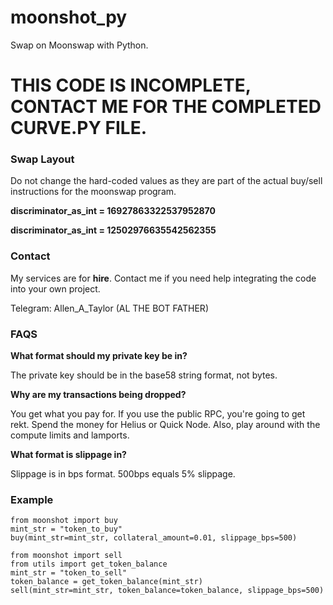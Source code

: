 # moonshot_py
Swap on Moonswap with Python. 

# THIS CODE IS INCOMPLETE, CONTACT ME FOR THE COMPLETED CURVE.PY FILE. 

### Swap Layout

Do not change the hard-coded values as they are part of the actual buy/sell instructions for the moonswap program. 

**discriminator_as_int = 16927863322537952870**

**discriminator_as_int = 12502976635542562355**

### Contact

My services are for **hire**. Contact me if you need help integrating the code into your own project. 

Telegram: Allen_A_Taylor (AL THE BOT FATHER)

### FAQS

**What format should my private key be in?** 

The private key should be in the base58 string format, not bytes. 

**Why are my transactions being dropped?** 

You get what you pay for. If you use the public RPC, you're going to get rekt. Spend the money for Helius or Quick Node. Also, play around with the compute limits and lamports.

**What format is slippage in?** 

Slippage is in bps format. 500bps equals 5% slippage. 

### Example

```
from moonshot import buy
mint_str = "token_to_buy"
buy(mint_str=mint_str, collateral_amount=0.01, slippage_bps=500)

```
```
from moonshot import sell
from utils import get_token_balance
mint_str = "token_to_sell"
token_balance = get_token_balance(mint_str)
sell(mint_str=mint_str, token_balance=token_balance, slippage_bps=500)

```
